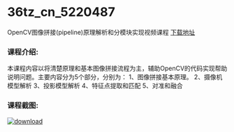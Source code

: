 # 36tz_cn_5220487
OpenCV图像拼接(pipeline)原理解析和分模块实现视频课程
[下载地址](http://www.36tz.cn/article/5220487 "下载地址")
### 课程介绍:
本课程内容以将清楚原理和基本图像拼接流程为主，辅助OpenCV的代码实现帮助说明问题。主要内容分为5个部分，分别为：
1、图像拼接基本原理。
2、摄像机模型解析
3、投影模型解析
4、特征点提取和匹配
5、对准和融合

### 课程截图:
[![download](http://36tz.cn/muke_img/2021_07_2-46.png "下载地址")](http://www.36tz.cn "下载地址")
